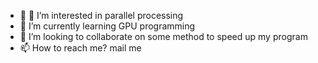 - 👋 👀 I’m interested in parallel processing
- 🌱 I’m currently learning GPU programming
- 💞️ I’m looking to collaborate on some method to speed up my program
- 📫 How to reach me? mail me

<!---
YoungTaeHan/YoungTaeHan is a ✨ special ✨ repository because its `README.md` (this file) appears on your GitHub profile.
You can click the Preview link to take a look at your changes.
--->

